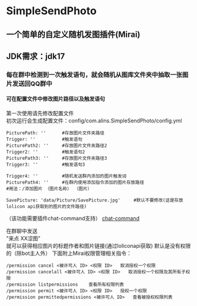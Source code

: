 # SimpleSendPhoto

## 一个简单的自定义随机发图插件(Mirai)
## JDK需求：jdk17
### 每在群中检测到一次触发语句，就会随机从图库文件夹中抽取一张图片发送回QQ群中
#### 可在配置文件中修改图片路径以及触发语句


第一次使用请先修改配置文件  
初次运行会生成配置文件：config/com.alins.SimpleSendPhoto/config.yml
```
PicturePath: ''      #存放图片文件夹路径
Trigger: ''          #触发语句
PicturePath2: ''     #存放图片文件夹路径2
Trigger2: ''         #触发语句2
PicturePath3: ''     #存放图片文件夹路径3
Trigger3: ''         #触发语句3

Trigger4: ''         #随机发送群内添加的图片触发词
PicturePath4: ''     #在群内使用添加指令添加的图片存放路径
#用法：/添加图片 （图片名称） （图片）

SavePicture: 'data/Picture/SavePicture.jpg'     #默认不要修改(这是存放lolicon api获取到的图片的文件路径)

```



（该功能需要插件chat-command支持）
[chat-command](https://github.com/project-mirai/chat-command)

  在群聊中发送   
"来点 XX涩图"   
就可以获得相应图片的标题作者和图片链接(通过loliconapi获取)
默认是没有权限的（除bot主人外）
下面附上Mirai权限管理相关指令：
```
/permission cancel <被许可人 ID> <权限 ID>   取消授权一个权限
/permission cancelall <被许可人 ID> <权限 ID>   取消授权一个权限及其所有子权限
/permission listpermissions    查看所有权限列表
/permission permit <被许可人 ID> <权限 ID>   授权一个权限
/permission permittedpermissions <被许可人 ID>   查看被授权权限列表
```

